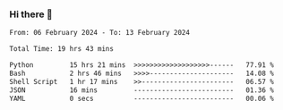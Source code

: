 ### Hi there 👋

<!--
**ututono/ututono** is a ✨ _special_ ✨ repository because its `README.md` (this file) appears on your GitHub profile.

Here are some ideas to get you started:

- 🔭 I’m currently working on ...
- 🌱 I’m currently learning ...
- 👯 I’m looking to collaborate on ...
- 🤔 I’m looking for help with ...
- 💬 Ask me about ...
- 📫 How to reach me: ...
- 😄 Pronouns: ...
- ⚡ Fun fact: ...
-->



<!--START_SECTION:waka-->

```txt
From: 06 February 2024 - To: 13 February 2024

Total Time: 19 hrs 43 mins

Python         15 hrs 21 mins  >>>>>>>>>>>>>>>>>>>------   77.91 %
Bash           2 hrs 46 mins   >>>>---------------------   14.08 %
Shell Script   1 hr 17 mins    >>-----------------------   06.57 %
JSON           16 mins         -------------------------   01.36 %
YAML           0 secs          -------------------------   00.06 %
```

<!--END_SECTION:waka-->
